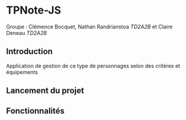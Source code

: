 # TPNote-JS
Groupe : Clémence Bocquet, Nathan Randrianstoa *TD2A2B* et Claire Deneau *TD2A2B*

## Introduction
Application de gestion de ce type de personnages selon des critères et équipements

## Lancement du projet

## Fonctionnalités
